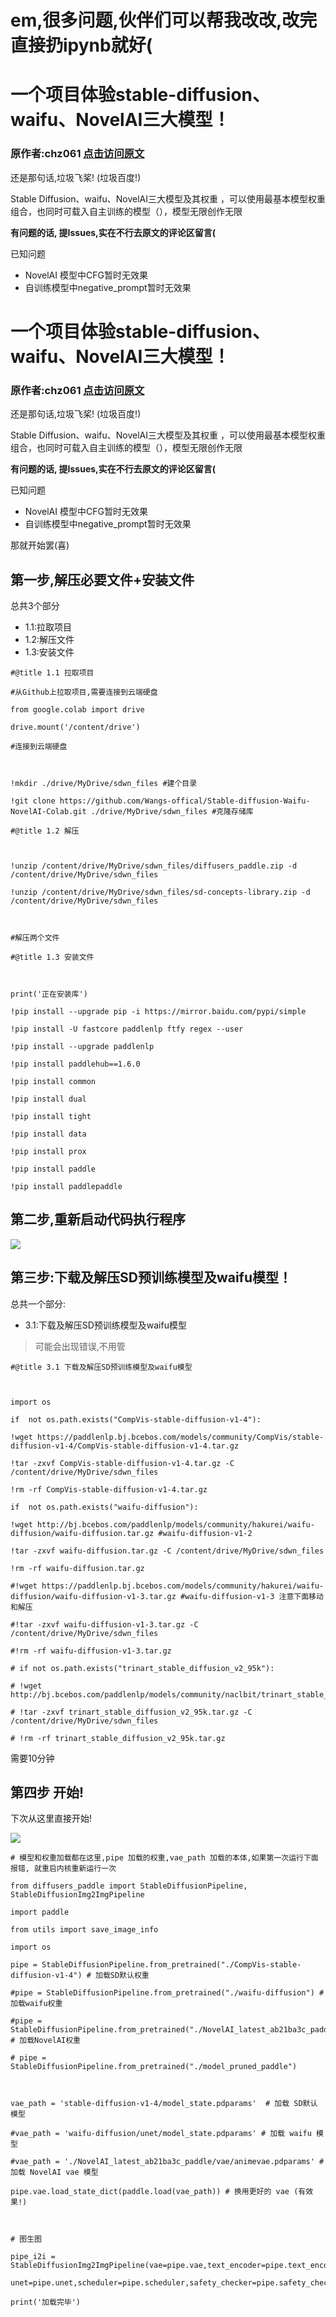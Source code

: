 # em,很多问题,伙伴们可以帮我改改,改完直接扔ipynb就好(

# 一个项目体验stable-diffusion、waifu、NovelAI三大模型！  

### 原作者:chz061 [点击访问原文](https://aistudio.baidu.com/aistudio/projectdetail/4704437)  

还是那句话,垃圾飞桨! (垃圾百度!)  
  

Stable Diffusion、waifu、NovelAI三大模型及其权重 ，可以使用最基本模型权重组合，也同时可载入自主训练的模型（），模型无限创作无限  
  

**有问题的话, 提Issues,实在不行去原文的评论区留言(**  
  

已知问题  
  

- NovelAI 模型中CFG暂时无效果  
-   自训练模型中negative_prompt暂时无效果  
  
  

# 一个项目体验stable-diffusion、waifu、NovelAI三大模型！

### 原作者:chz061 [点击访问原文](https://aistudio.baidu.com/aistudio/projectdetail/4704437)

还是那句话,垃圾飞桨! (垃圾百度!)

Stable Diffusion、waifu、NovelAI三大模型及其权重 ，可以使用最基本模型权重组合，也同时可载入自主训练的模型（），模型无限创作无限

**有问题的话, 提Issues,实在不行去原文的评论区留言(**

已知问题

-   NovelAI 模型中CFG暂时无效果
-   自训练模型中negative_prompt暂时无效果

那就开始罢(喜)

## 第一步,解压必要文件+安装文件

总共3个部分

- 1.1:拉取项目
- 1.2:解压文件
- 1.3:安装文件

```
#@title 1.1 拉取项目

#从Github上拉取项目,需要连接到云端硬盘

from google.colab import drive

drive.mount('/content/drive')

#连接到云端硬盘

  

!mkdir ./drive/MyDrive/sdwn_files #建个目录

!git clone https://github.com/Wangs-offical/Stable-diffusion-Waifu-NovelAI-Colab.git ./drive/MyDrive/sdwn_files #克隆存储库

```

```
#@title 1.2 解压

  

!unzip /content/drive/MyDrive/sdwn_files/diffusers_paddle.zip -d /content/drive/MyDrive/sdwn_files

!unzip /content/drive/MyDrive/sdwn_files/sd-concepts-library.zip -d /content/drive/MyDrive/sdwn_files

  

#解压两个文件
```

```
#@title 1.3 安装文件

  

print('正在安装库')

!pip install --upgrade pip -i https://mirror.baidu.com/pypi/simple

!pip install -U fastcore paddlenlp ftfy regex --user

!pip install --upgrade paddlenlp

!pip install paddlehub==1.6.0

!pip install common

!pip install dual

!pip install tight

!pip install data

!pip install prox

!pip install paddle

!pip install paddlepaddle
```

## 第二步,重新启动代码执行程序

![](https://raw.githubusercontent.com/Wangs-offical/PictureBed-Wangs/master/2022/10/22/viRbCj1NoUL1s1SI.png)
## 第三步:下载及解压SD预训练模型及waifu模型！

总共一个部分:
- 3.1:下载及解压SD预训练模型及waifu模型

>可能会出现错误,不用管

```
#@title 3.1 下载及解压SD预训练模型及waifu模型

  

import os

if  not os.path.exists("CompVis-stable-diffusion-v1-4"):

!wget https://paddlenlp.bj.bcebos.com/models/community/CompVis/stable-diffusion-v1-4/CompVis-stable-diffusion-v1-4.tar.gz

!tar -zxvf CompVis-stable-diffusion-v1-4.tar.gz -C /content/drive/MyDrive/sdwn_files

!rm -rf CompVis-stable-diffusion-v1-4.tar.gz

if  not os.path.exists("waifu-diffusion"):

!wget http://bj.bcebos.com/paddlenlp/models/community/hakurei/waifu-diffusion/waifu-diffusion.tar.gz #waifu-diffusion-v1-2

!tar -zxvf waifu-diffusion.tar.gz -C /content/drive/MyDrive/sdwn_files

!rm -rf waifu-diffusion.tar.gz

#!wget https://paddlenlp.bj.bcebos.com/models/community/hakurei/waifu-diffusion/waifu-diffusion-v1-3.tar.gz #waifu-diffusion-v1-3 注意下面移动和解压

#!tar -zxvf waifu-diffusion-v1-3.tar.gz -C /content/drive/MyDrive/sdwn_files

#!rm -rf waifu-diffusion-v1-3.tar.gz

# if not os.path.exists("trinart_stable_diffusion_v2_95k"):

# !wget http://bj.bcebos.com/paddlenlp/models/community/naclbit/trinart_stable_diffusion_v2/trinart_stable_diffusion_v2_95k.tar.gz

# !tar -zxvf trinart_stable_diffusion_v2_95k.tar.gz -C /content/drive/MyDrive/sdwn_files

# !rm -rf trinart_stable_diffusion_v2_95k.tar.gz
```
需要10分钟

## 第四步 开始!

下次从这里直接开始!

![](https://raw.githubusercontent.com/Wangs-offical/PictureBed-Wangs/master/2022/10/22/22lVAUK6PSEhQTCA.png)

```
# 模型和权重加载都在这里,pipe 加载的权重,vae_path 加载的本体,如果第一次运行下面报错, 就重启内核重新运行一次

from diffusers_paddle import StableDiffusionPipeline, StableDiffusionImg2ImgPipeline

import paddle

from utils import save_image_info

import os

pipe = StableDiffusionPipeline.from_pretrained("./CompVis-stable-diffusion-v1-4") # 加载SD默认权重

#pipe = StableDiffusionPipeline.from_pretrained("./waifu-diffusion") # 加载waifu权重

#pipe = StableDiffusionPipeline.from_pretrained("./NovelAI_latest_ab21ba3c_paddle") # 加载NovelAI权重

# pipe = StableDiffusionPipeline.from_pretrained("./model_pruned_paddle")

  

vae_path = 'stable-diffusion-v1-4/model_state.pdparams'  # 加载 SD默认 模型

#vae_path = 'waifu-diffusion/unet/model_state.pdparams' # 加载 waifu 模型

#vae_path = './NovelAI_latest_ab21ba3c_paddle/vae/animevae.pdparams' # 加载 NovelAI vae 模型

pipe.vae.load_state_dict(paddle.load(vae_path)) # 换用更好的 vae (有效果!)

  

# 图生图

pipe_i2i = StableDiffusionImg2ImgPipeline(vae=pipe.vae,text_encoder=pipe.text_encoder,tokenizer=pipe.tokenizer,

unet=pipe.unet,scheduler=pipe.scheduler,safety_checker=pipe.safety_checker,feature_extractor=pipe.feature_extractor)

print('加载完毕')

```

	
